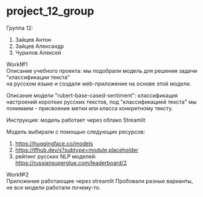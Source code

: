 # project_12_group

Группа 12:

1) Зайцев Антон
2) Зайцев Александр
3) Чурилов Алексей

Work№1  
Описание учебного проекта:
мы подобрали модель для решения задачи "классификации текста"  
на русском языке и создали web-приложение на основе этой модели.

Описание модели "rubert-base-cased-sentiment":
классификация настроений коротких русских текстов,
под "классификацией текста" мы понимаем - присвоение метки или класса конкретному тексту.

Инструкция:
модель работает через облако Streamlit

Модель выбирали с помощью следующих ресурсов:
1) https://huggingface.co/models  
2) https://tfhub.dev/s?subtype=module,placeholder  
3) рейтинг русских NLP моделей: https://russiansuperglue.com/leaderboard/2  

Work№2  
Приложение работающее через streamlit
Пробовали разные варианты, не все модели работали почему-то.
